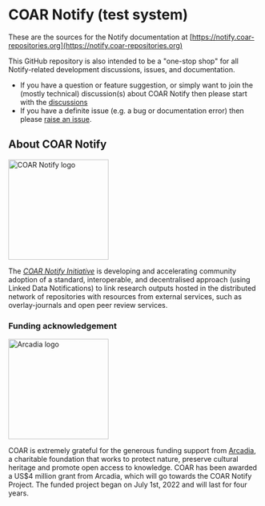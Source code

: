 # COAR Notify (test system)
These are the sources for the Notify documentation at [https://notify.coar-repositories.org](https://notify.coar-repositories.org)

This GitHub repository is also intended to be a "one-stop shop" for all Notify-related development discussions, issues, and documentation.

- If you have a question or feature suggestion, or simply want to join the (mostly technical) discussion(s) about COAR Notify then please start with the [discussions](https://github.com/coar-notify/notify.coar-repositories.org/discussions)
- If you have a definite issue (e.g. a bug or documentation error) then please [raise an issue](https://github.com/coar-notify/notify.coar-repositories.org/issues/new/choose).


## About COAR Notify
<img src="notify_logo.png" alt="COAR Notify logo" width="200"/>

The [*COAR Notify Initiative*](https://www.coar-repositories.org/notify/) is developing and accelerating community adoption of a standard, interoperable, and decentralised approach (using Linked Data Notifications) to link research outputs hosted in the distributed network of repositories with resources from external services, such as overlay-journals and open peer review services.

### Funding acknowledgement
<img src="arcadia_logo.jpg" alt="Arcadia logo" width="200"/>

COAR is extremely grateful for the generous funding support from [Arcadia](https://www.arcadiafund.org.uk), a charitable foundation that works to protect nature, preserve cultural heritage and promote open access to knowledge. COAR has been awarded a US$4 million grant from Arcadia, which will go towards the COAR Notify Project. The funded project began on July 1st, 2022 and will last for four years.